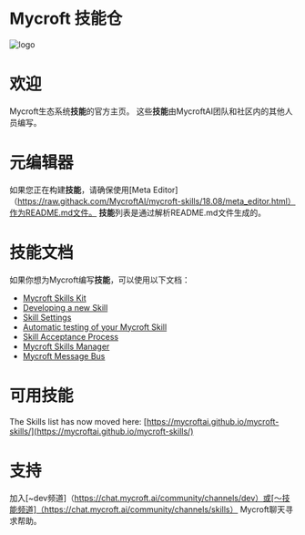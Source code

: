 # Mycroft 技能仓
![logo](https://avatars1.githubusercontent.com/u/14171097?v=4&s=200 "Logo")

# 欢迎

Mycroft生态系统**技能**的官方主页。 这些**技能**由MycroftAI团队和社区内的其他人员编写。

# 元编辑器

如果您正在构建**技能**，请确保使用[Meta Editor]（https://raw.githack.com/MycroftAI/mycroft-skills/18.08/meta_editor.html）作为README.md文件。 **技能**列表是通过解析README.md文件生成的。

# 技能文档

如果你想为Mycroft编写**技能**，可以使用以下文档：

* [Mycroft Skills Kit](https://mycroft.ai/documentation/skills/msk/)
* [Developing a new Skill](https://mycroft.ai/documentation/skills/introduction-developing-skills/)
* [Skill Settings](https://mycroft.ai/documentation/skills/skill-settings/)
* [Automatic testing of your Mycroft Skill](https://mycroft.ai/documentation/skills/automatic-testing/)
* [Skill Acceptance Process](https://mycroft.ai/documentation/skills/skills-acceptance-process/)
* [Mycroft Skills Manager](https://mycroft.ai/documentation/msm/)
* [Mycroft Message Bus](https://mycroft.ai/documentation/message-bus/)

# 可用技能

The Skills list has now moved here: [https://mycroftai.github.io/mycroft-skills/](https://mycroftai.github.io/mycroft-skills/)

# 支持

加入[~dev频道]（https://chat.mycroft.ai/community/channels/dev）或[〜技能频道]（https://chat.mycroft.ai/community/channels/skills） Mycroft聊天寻求帮助。
